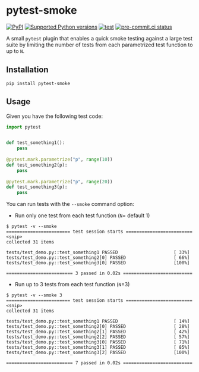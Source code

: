 pytest-smoke
======================

[![PyPI](https://img.shields.io/pypi/v/pytest-smoke)](https://pypi.org/project/pytest-smoke/)
[![Supported Python
versions](https://img.shields.io/pypi/pyversions/pytest-smoke.svg)](https://pypi.org/project/pytest-smoke/)
[![test](https://github.com/yugokato/pytest-smoke/actions/workflows/test.yml/badge.svg)](https://github.com/yugokato/pytest-smoke/actions/workflows/test.yml)
[![pre-commit.ci status](https://results.pre-commit.ci/badge/github/yugokato/pytest-smoke/main.svg)](https://results.pre-commit.ci/latest/github/yugokato/pytest-smoke/main)


A small `pytest` plugin that enables a quick smoke testing against a large test suite by limiting the number of tests from each parametrized test function to up to `N`.

## Installation

```
pip install pytest-smoke
```


## Usage

Given you have the following test code:

```python
import pytest


def test_something1():
    pass
    
@pytest.mark.parametrize("p", range(10))
def test_something2(p):
    pass
    
@pytest.mark.parametrize("p", range(20))
def test_something3(p):
    pass
```

You can run tests with the `--smoke` command option:

- Run only one test from each test function (`N`= default 1)
```
$ pytest -v --smoke
======================== test session starts =========================
<snip>
collected 31 items                                                   

tests/test_demo.py::test_something1 PASSED                     [ 33%]
tests/test_demo.py::test_something2[0] PASSED                  [ 66%]
tests/test_demo.py::test_something3[0] PASSED                  [100%]

========================= 3 passed in 0.02s ==========================
```

- Run up to 3 tests from each test function (`N`=3)
```
$ pytest -v --smoke 3
======================== test session starts =========================
<snip>
collected 31 items                                                   

tests/test_demo.py::test_something1 PASSED                     [ 14%]
tests/test_demo.py::test_something2[0] PASSED                  [ 28%]
tests/test_demo.py::test_something2[1] PASSED                  [ 42%]
tests/test_demo.py::test_something2[2] PASSED                  [ 57%]
tests/test_demo.py::test_something3[0] PASSED                  [ 71%]
tests/test_demo.py::test_something3[1] PASSED                  [ 85%]
tests/test_demo.py::test_something3[2] PASSED                  [100%]

========================= 7 passed in 0.02s ==========================
```
